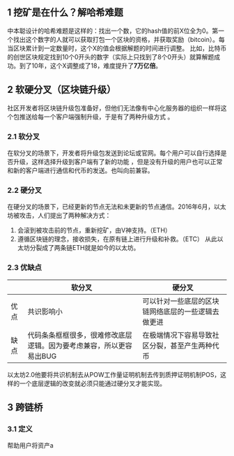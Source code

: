 ## 1 挖矿是在什么？解哈希难题
中本聪设计的哈希难题是这样的：找出一个数，它的hash值的前X位全为0。第一个找出这个数字的人就可以获取打包一个区块的资格，并获取奖励（bitcoin）。每当区块累计到一定数量时，这个X的值会根据解题的时间进行调整。
比如，比特币的创世区块规定找到10个0开头的数字（实际上只找到了8个0开头）就算解题成功。到了10年，这个X调整成了18，难度提升了**7万亿倍**。

## 2 软硬分叉（区块链升级）
社区开发者将区块链升级包准备好，但他们无法像有中心化服务器的组织一样将这个包推送给每一个客户端强制升级，于是有了两种升级方式 。
### 2.1 软分叉
在软分叉的场景下，开发者将升级包发送到论坛或官网。每个用户可以自行选择是否升级，这样选择升级到客户端有了新的功能 ，但是没有升级的用户也可以正常和新的客户端进行通信和代币的发送。也叫向前兼容。

### 2.2 硬分叉
在硬分叉的场景下，已经更新的节点无法和未更新的节点通信。2016年6月，以太坊被攻击，人们提出了两种解决方式：
1. 会滚到被攻击前的节点，重新挖矿，由V神支持。（ETH）
2. 遵循区块链的理念，接收损失，在原有链上进行升级和补救。（ETC）
从此以太坊分裂成了两条链ETH就是如今的以太坊。

### 2.3 优缺点
|      | 软分叉                                                              | 硬分叉                                             |
| ---- | ------------------------------------------------------------------- | -------------------------------------------------- |
| 优点 | 共识影响小                                                          | 可以针对一些底层的区块链网络底层的一些逻辑去做更进 |
| 缺点 | 代码条条框框很多，很难修改底层逻辑。因为要考虑兼容，所以更容易出BUG | 在极端情况下容易导致社区分裂，甚至产生两种代币     | 

以太坊2.0他要将共识机制去从POW工作量证明机制去传到质押证明机制POS，这样的一个底层逻辑的改变就必须只能通过硬分叉才能实现。


## 3 跨链桥
### 3.1 定义
帮助用户将资产a

